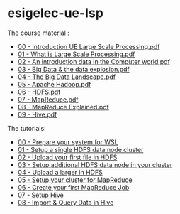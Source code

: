 # esigelec-ue-lsp

The course material :

- [00 - Introduction UE Large Scale Processing.pdf](https://github.com/adadouche/esigelec-ue-lsp/blob/master/Cours/00%20-%20Introduction%20UE%20Large%20Scale%20Processing.pdf)
- [01 - What is Large Scale Processing.pdf](https://github.com/adadouche/esigelec-ue-lsp/blob/master/Cours/01%20-%20What%20is%20Large%20Scale%20Processing.pdf)
- [02 - An introduction data in the Computer world.pdf](https://github.com/adadouche/esigelec-ue-lsp/blob/master/Cours/02%20-%20An%20introduction%20data%20in%20the%20Computer%20world.pdf)
- [03 - Big Data & the data explosion.pdf](https://github.com/adadouche/esigelec-ue-lsp/blob/master/Cours/03%20-%20Big%20Data%20%26%20the%20data%20explosion.pdf)
- [04 - The Big Data Landscape.pdf](https://github.com/adadouche/esigelec-ue-lsp/blob/master/Cours/04%20-%20The%20Big%20Data%20Landscape.pdf)
- [05 - Apache Hadoop.pdf](https://github.com/adadouche/esigelec-ue-lsp/blob/master/Cours/05%20-%20Apache%20Hadoop.pdf)
- [06 - HDFS.pdf](https://github.com/adadouche/esigelec-ue-lsp/blob/master/Cours/06%20-%20HDFS.pdf)
- [07 - MapReduce.pdf](https://github.com/adadouche/esigelec-ue-lsp/blob/master/Cours/07%20-%20MapReduce.pdf)
- [08 - MapReduce Explained.pdf](https://github.com/adadouche/esigelec-ue-lsp/blob/master/Cours/08%20-%20MapReduce%20Explained.pdf)
- [09 - Hive.pdf](https://github.com/adadouche/esigelec-ue-lsp/blob/master/Cours/09%20-%20Hive.pdf)

The tutorials:

- [00 - Prepare your system for WSL](https://github.com/adadouche/esigelec-ue-lsp/tree/master/TP/00%20-%20Prepare%20your%20system%20for%20WSL.md)
- [01 - Setup a single HDFS data node cluster](https://github.com/adadouche/esigelec-ue-lsp/tree/master/TP/01%20-%20Setup%20a%20single%20HDFS%20data%20node%20cluster.md)
- [02 - Upload your first file in HDFS](https://github.com/adadouche/esigelec-ue-lsp/tree/master/TP/02%20-%20Upload%20your%20first%20file%20in%20HDFS.md)
- [03 - Setup additional HDFS data node in your cluster](https://github.com/adadouche/esigelec-ue-lsp/tree/master/TP/03%20-%20Setup%20additional%20HDFS%20data%20node%20in%20your%20cluster.md)
- [04 - Upload a larger in HDFS](https://github.com/adadouche/esigelec-ue-lsp/tree/master/TP04%20-%20Upload%20a%20larger%20in%20HDFS.md)
- [05 - Setup your cluster for MapReduce](https://github.com/adadouche/esigelec-ue-lsp/tree/master/TP/05%20-%20Setup%20your%20cluster%20for%20MapReduce.md)
- [06 - Create your first MapReduce Job](https://github.com/adadouche/esigelec-ue-lsp/tree/master/TP/06%20-%20Create%20your%20first%20MapReduce%20Job.md)
- [07 - Setup Hive](https://github.com/adadouche/esigelec-ue-lsp/tree/master/TP/07%20-%20Setup%20Hive.md)
- [08 - Import & Query Data in Hive](https://github.com/adadouche/esigelec-ue-lsp/tree/master/TP/08%20-%20Import%20&%20Query%20Data%20in%20Hive.md)
